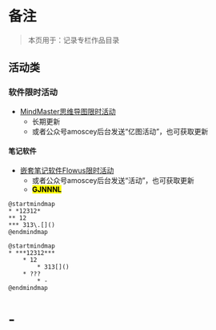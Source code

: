 # 备注
<!--
# priPage
 private -->

> 本页用于：记录专栏作品目录

## 活动类

### 软件限时活动
- [MindMaster思维导图限时活动](https://mbd.pub/o/bread/YpuZlp5q)
	- 长期更新
	- 或者公众号amoscey后台发送“亿图活动”，也可获取更新

#### 笔记软件
- [嵌套笔记软件Flowus限时活动](https://mbd.pub/o/bread/YpublZpu)
	- 或者公众号amoscey后台发送“活动”，也可获取更新
	- **<mark>GJNNNL</mark>**




```plantuml
@startmindmap
* *12312*
** 12
*** 313\.[]()
@endmindmap
```


```plantuml
@startmindmap
* ***12312***
	* 12
		* 313[]()
	* ???
		* -
@endmindmap
```

# -

<!-- 



 -->








